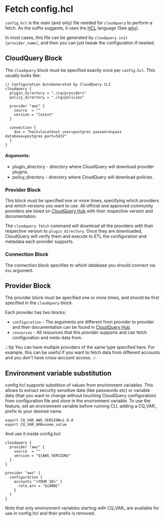 # Fetch config.hcl

`config.hcl` is the main (and only) file needed for `cloudquery` to perform a fetch. As the suffix suggests, it uses the [HCL](https://github.com/hashicorp/hcl) language (See [why](https://github.com/hashicorp/hcl)).

In most cases, this file can be generated by `cloudquery init [provider_name]`, and then you can just tweak the configuration if needed.

## CloudQuery Block

The `cloudquery` block must be specified exactly once per `config.hcl`. This usually looks like: 

```hcl
// Configuration AutoGenerated by CloudQuery CLI
cloudquery {
  plugin_directory = "./cq/providers"
  policy_directory = "./cq/policies"

  provider "aws" {
    source  = ""
    version = "latest"
  }

  connection {
    dsn = "host=localhost user=postgres password=pass database=postgres port=5432"
  }
}
```

#### Arguments:

* plugin_directory - directory where CloudQuery will download provider plugins.
* policy_directory - directory where CloudQuery will download policies.

### Provider Block

This block must be specified one or more times, specifying which providers and which versions you want to use. All official and approved community providers are listed on [CloudQuery Hub](https://hub.cloudquery.io) with their respective version and documentation.

The `cloudquery fetch` command will download all the providers with their respective version to `plugin_directory`. Once they are downloaded, CloudQuery will verify them and execute to ETL the configuration and metadata each provider supports.

### Connection Block

The connection block specifies to which database you should connect via `dsn` argument.

## Provider Block

The provider block must be specified one or more times, and should be first specified in the `cloudquery` block.

Each provider has two blocks: 

* `configuration` - The arguments are different from provider to provider and their documentation can be found in [CloudQuery Hub](https://hub.cloudquery.io).
* `resources` - All resources that this provider supports and can fetch configuration and meta-data from.


:::tip
You can have multiple providers of the same type specified here. For example, this can be useful if you want to fetch data from different accounts and you don't have cross-account access.
:::

## Environment variable substitution

config.hcl supports substition of values from environment variables. This allows to extract security sensitive data (like passwords etc) or variable data (that you want to change without touching CloudQuery configuration) from configuration file and store in the environment variable. To use the feature, set an environment variable before running CLI, adding a CQ_VAR_ prefix to your desired name:

    export CQ_VAR_AWS_VERSION=1.0.0
    export CQ_VAR_ARN=some_value

And use it inside config.hcl:

    cloudquery {
      provider "aws" {
        source  = ""
        version = "${AWS_VERSION}"
      }
    }
    
    provider "aws" {
      configuration {
        accounts "<YOUR ID>" {
          role_arn = "${ARN}"
        }
      }
    }

Note that only environment variables starting with CQ_VAR_ are available for use in config.hcl and their prefix is removed.
